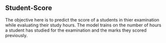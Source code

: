 ## Student-Score

The objective here is to predict the score of a students in thier examination while evaluating their study hours. The model trains on the number of hours a student has studied for the examination and the marks they scored previously.

 
 

